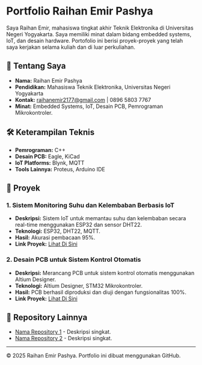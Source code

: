 # Portfolio Raihan Emir Pashya
Saya Raihan Emir, mahasiswa tingkat akhir Teknik Elektronika di Universitas Negeri Yogyakarta. Saya memiliki minat dalam bidang embedded systems, IoT, dan desain hardware. Portofolio ini berisi proyek-proyek yang telah saya kerjakan selama kuliah dan di luar perkuliahan.

## 📌 Tentang Saya
- **Nama:** Raihan Emir Pashya
- **Pendidikan:** Mahasiswa Teknik Elektronika, Universitas Negeri Yogyakarta
- **Kontak:** raihanemir2177@gmail.com | 0896 5803 7767
- **Minat:** Embedded Systems, IoT, Desain PCB, Pemrograman Mikrokontroler.

## 🛠️ Keterampilan Teknis
- **Pemrograman:** C++
- **Desain PCB:** Eagle, KiCad
- **IoT Platforms:** Blynk, MQTT
- **Tools Lainnya:** Proteus, Arduino IDE

## 🚀 Proyek

### 1. Sistem Monitoring Suhu dan Kelembaban Berbasis IoT
- **Deskripsi:** Sistem IoT untuk memantau suhu dan kelembaban secara real-time menggunakan ESP32 dan sensor DHT22.
- **Teknologi:** ESP32, DHT22, MQTT.
- **Hasil:** Akurasi pembacaan 95%.
- **Link Proyek:** [Lihat Di Sini](projects/project-1)

### 2. Desain PCB untuk Sistem Kontrol Otomatis
- **Deskripsi:** Merancang PCB untuk sistem kontrol otomatis menggunakan Altium Designer.
- **Teknologi:** Altium Designer, STM32 Mikrokontroler.
- **Hasil:** PCB berhasil diproduksi dan diuji dengan fungsionalitas 100%.
- **Link Proyek:** [Lihat Di Sini](projects/project-2)

## 📂 Repository Lainnya
- [Nama Repository 1](link) - Deskripsi singkat.
- [Nama Repository 2](link) - Deskripsi singkat.

---

© 2025 Raihan Emir Pashya. Portfolio ini dibuat menggunakan GitHub.
